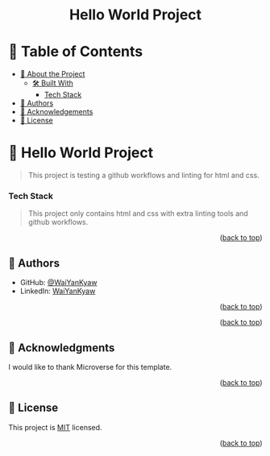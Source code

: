 <a name="readme-top"></a>

<div align="center">
   <h1><b>Hello World Project</b></h1>
</div>

<!-- TABLE OF CONTENTS -->

# 📗 Table of Contents

- [📖 About the Project](#about-project)
  - [🛠 Built With](#built-with)
    - [Tech Stack](#tech-stack)
- [👥 Authors](#authors)
- [🙏 Acknowledgements](#acknowledgements)
- [📝 License](#license)

<!-- PROJECT DESCRIPTION -->

# 📖 Hello World Project <a name="about-project"></a>

> This project is testing a github workflows and linting for html and css.

### Tech Stack <a name="tech-stack"></a>

> This project only contains html and css with extra linting tools and github workflows.

<p align="right">(<a href="#readme-top">back to top</a>)</p>

## 👥 Authors <a name="authors"></a>

- GitHub: [@WaiYanKyaw](https://github.com/waiyankyaw961999)
- LinkedIn: [WaiYanKyaw](https://www.linkedin.com/in/wai-yan-k-152b22106/)

<p align="right">(<a href="#readme-top">back to top</a>)</p>

<p align="right">(<a href="#readme-top">back to top</a>)</p>

<!-- ACKNOWLEDGEMENTS -->

## 🙏 Acknowledgments <a name="acknowledgements"></a>

I would like to thank Microverse for this template.

<p align="right">(<a href="#readme-top">back to top</a>)</p>

<!-- LICENSE -->

## 📝 License <a name="license"></a>

This project is [MIT](./LICENSE) licensed.

<p align="right">(<a href="#readme-top">back to top</a>)</p>
